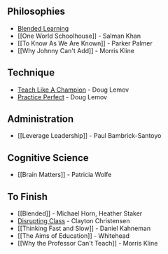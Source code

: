 ## Philosophies

* [Blended Learning](Blended-Learning)
* [[One World Schoolhouse]] - Salman Khan
* [[To Know As We Are Known]] - Parker Palmer
* [[Why Johnny Can't Add]] - Morris Kline

## Technique

* [Teach Like A Champion](Teach-Like-A-Champion) - Doug Lemov
* [Practice Perfect](Practice-Perfect) - Doug Lemov

## Administration

* [[Leverage Leadership]] - Paul Bambrick-Santoyo

## Cognitive Science

* [[Brain Matters]] - Patricia Wolfe

## To Finish

* [[Blended]] - Michael Horn, Heather Staker
* [Disrupting Class](Disrupting-Class) - Clayton Christensen
* [[Thinking Fast and Slow]] - Daniel Kahneman
* [[The Aims of Education]] - Whitehead
* [[Why the Professor Can't Teach]] - Morris Kline
